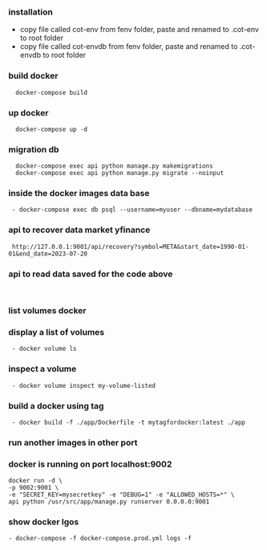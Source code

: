 ### installation
- copy file called cot-env from fenv folder, paste and renamed to .cot-env to
  root folder
- copy file called cot-envdb from fenv folder, paste and renamed to .cot-envdb
  to root folder
 
### build docker
```commandline
  docker-compose build
```

### up docker
```commandline
  docker-compose up -d 
```

### migration db
```commandline
  docker-compose exec api python manage.py makemigrations
  docker-compose exec api python manage.py migrate --noinput 
```

### inside the docker images data base 
```commandline
 - docker-compose exec db psql --username=myuser --dbname=mydatabase 
```

### api to recover data market yfinance
```commandline
 http://127.0.0.1:9001/api/recovery?symbol=META&start_date=1990-01-01&end_date=2023-07-20 
```

### api to read data saved for the code above
```commandline


```

### list volumes docker 
### display a list of volumes
```
 - docker volume ls 
```

### inspect a volume 
```
 - docker volume inspect my-volume-listed 
```

### build a docker using tag 
```
 - docker build -f ./app/Dockerfile -t mytagfordocker:latest ./app
```

### run another images in other port 
### docker is running on port localhost:9002
```
docker run -d \                                     
-p 9002:9001 \
-e "SECRET_KEY=mysecretkey" -e "DEBUG=1" -e "ALLOWED_HOSTS=*" \
api python /usr/src/app/manage.py runserver 0.0.0.0:9001
```

### show docker lgos
```
- docker-compose -f docker-compose.prod.yml logs -f
```
